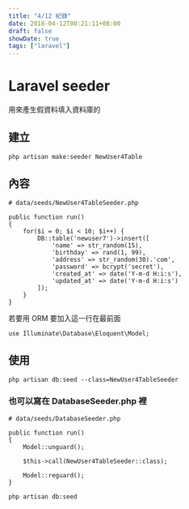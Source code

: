 ```yaml
---
title: "4/12 紀錄"
date: 2018-04-12T00:21:11+08:00
draft: false
showDate: true
tags: ["laravel"]
---
```


# Laravel seeder

用來產生假資料填入資料庫的

<!--more-->
## 建立

```
php artisan make:seeder NewUser4Table
```

## 內容

```
# data/seeds/NewUser4TableSeeder.php

public function run()
{
    for($i = 0; $i < 10; $i++) {
        DB::table('newuser7')->insert([
            'name' => str_random(15),
            'birthday' => rand(1, 99),
            'address' => str_random(30).'com',
            'password' => bcrypt('secret'),
            'created_at' => date('Y-m-d H:i:s'),
            'updated_at' => date('Y-m-d H:i:s')
        ]);
    }
}
```

若要用 ORM 要加入這一行在最前面
```
use Illuminate\Database\Eloquent\Model;
```

## 使用

```
php artisan db:seed --class=NewUser4TableSeeder
```

### 也可以寫在 DatabaseSeeder.php 裡
```
# data/seeds/DatabaseSeeder.php

public function run()
{
    Model::unguard();
  
    $this->call(NewUser4TableSeeder::class);
    
    Model::reguard();
}
```

```
php artisan db:seed
```